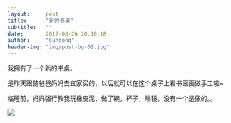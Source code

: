 ```yaml
---
layout:     post
title:      "新的书桌"
subtitle:   ""
date:       2017-08-26 20:10:18
author:     "Cundong"
header-img: "img/post-bg-01.jpg"
---
```


<p>
	我拥有了一个新的书桌。
</p>

<p>
	是昨天跟随爸爸妈妈去宜家买的，以后就可以在这个桌子上看书画画做手工啦~
</p>

<p>
	临睡前，妈妈强行教我玩橡皮泥，做了碗，杯子，眼镜，没有一个是像的。。
</p>

<a href="#">
    <img src="{{ site.baseurl }}/img/map_102.jpg">
</a>